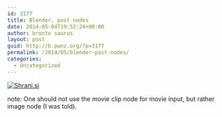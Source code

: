 ```yaml
---
id: 3177
title: Blender, post nodes
date: 2014-05-04T19:52:24+00:00
author: bronto saurus
layout: post
guid: http://b.pwnz.org/?p=3177
permalink: /2014/05/blender-post-nodes/
categories:
  - Uncategorized
---
```

[<img src="http://shrani.si/t/e/ou/1MYhbiax/postnodestocka.jpg" style="border: 0px;" alt="Shrani.si" />](http://shrani.si/f/e/ou/1MYhbiax/postnodestocka.png)

note: One should not use the movie clip node for movie input, but rather image node (I was told).